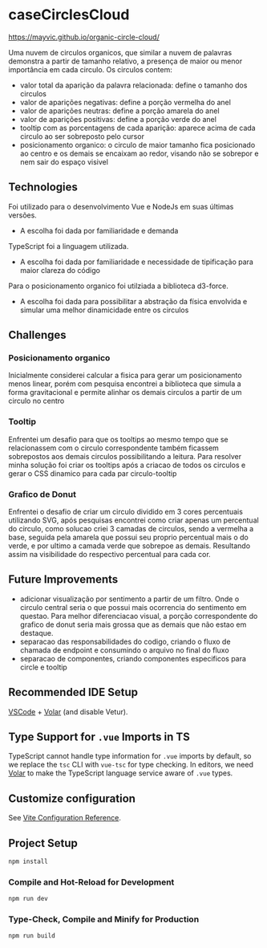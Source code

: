 # caseCirclesCloud

https://mayvic.github.io/organic-circle-cloud/

Uma nuvem de circulos organicos, que similar a nuvem de palavras demonstra a partir de tamanho relativo, a presença de maior ou menor importância em cada circulo.
Os circulos contem:
- valor total da aparição da palavra relacionada: define o tamanho dos circulos
- valor de aparições negativas: define a porção vermelha do anel
- valor de aparições neutras: define a porção amarela do anel
- valor de aparições positivas: define a porção verde do anel
- tooltip com as porcentagens de cada aparição: aparece acima de cada circulo ao ser sobreposto pelo cursor
- posicionamento organico: o circulo de maior tamanho fica posicionado ao centro e os demais se encaixam ao redor, visando não se sobrepor e nem sair do espaço visivel

## Technologies
Foi utilizado para o desenvolvimento Vue e NodeJs em suas últimas versões. 
- A escolha foi dada por familiaridade e demanda

TypeScript foi a linguagem utilizada.
- A escolha foi dada por familiaridade e necessidade de tipificação para maior clareza do código

Para o posicionamento organico foi utilziada a biblioteca d3-force.
- A escolha foi dada para possibilitar a abstração da física envolvida e simular uma melhor dinamicidade entre os circulos

## Challenges
### Posicionamento organico
Inicialmente considerei calcular a fisica para gerar um posicionamento menos linear, porém com pesquisa encontrei a biblioteca que simula a forma gravitacional e permite alinhar os demais circulos a partir de um circulo no centro

### Tooltip 
Enfrentei um desafio para que os tooltips ao mesmo tempo que se relacionassem com o circulo correspondente também ficassem sobrepostos aos demais circulos possibilitando a leitura. Para resolver minha solução foi criar os tooltips após a criacao de todos os circulos e gerar o CSS dinamico para cada par circulo-tooltip

### Grafico de Donut
Enfrentei o desafio de criar um circulo dividido em 3 cores percentuais utilizando SVG, após pesquisas encontrei como criar apenas um percentual do circulo, como solucao criei 3 camadas de circulos, sendo a vermelha a base, seguida pela amarela que possui seu proprio percentual mais o do verde, e por ultimo a camada verde que sobrepoe as demais. Resultando assim na visibilidade do respectivo percentual para cada cor.

## Future Improvements
- adicionar visualização por sentimento a partir de um filtro. Onde o circulo central seria o que possui mais ocorrencia do sentimento em questao. Para melhor diferenciacao visual, a porção correspondente do grafico de donut seria mais grossa que as demais que não estao em destaque.
- separacao das responsabilidades do codigo, criando o fluxo de chamada de endpoint e consumindo o arquivo no final do fluxo
- separacao de componentes, criando componentes especificos para circle e tooltip

## Recommended IDE Setup

[VSCode](https://code.visualstudio.com/) + [Volar](https://marketplace.visualstudio.com/items?itemName=Vue.volar) (and disable Vetur).

## Type Support for `.vue` Imports in TS

TypeScript cannot handle type information for `.vue` imports by default, so we replace the `tsc` CLI with `vue-tsc` for type checking. In editors, we need [Volar](https://marketplace.visualstudio.com/items?itemName=Vue.volar) to make the TypeScript language service aware of `.vue` types.

## Customize configuration

See [Vite Configuration Reference](https://vite.dev/config/).

## Project Setup

```sh
npm install
```

### Compile and Hot-Reload for Development

```sh
npm run dev
```

### Type-Check, Compile and Minify for Production

```sh
npm run build
```
